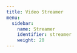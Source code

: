 ```yaml
---
title: Video Streamer
menu:
  sidebar:
    name: Streamer
    identifier: streamer
    weight: 20
---
```

